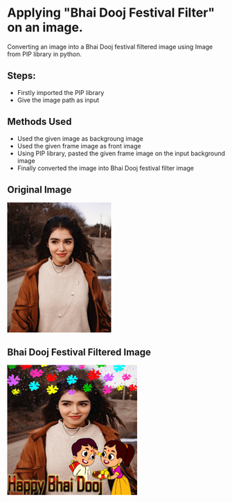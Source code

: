 # Applying "Bhai Dooj Festival Filter" on an image.

Converting an image into a Bhai Dooj festival filtered image using Image from PIP library in python.

## Steps:
* Firstly imported the PIP library 
* Give the image path as input

## Methods Used
* Used the given image as backgroung image
* Used the given frame image as front image
* Using PIP library, pasted the given frame image on the input background image 
* Finally converted the image into Bhai Dooj festival filter image


## Original Image
<img src="Images/Image.jpg" height="300px">

## Bhai Dooj Festival Filtered Image
<img src="Images/Bhai Dooj Festival Filtered Image.png" height="300px">
